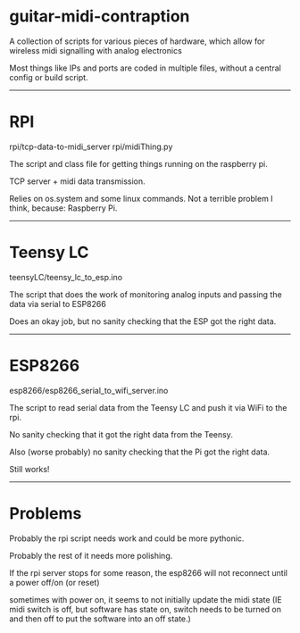 # guitar-midi-contraption
A collection of scripts for various pieces of hardware, which allow for wireless midi signalling with analog electronics

Most things like IPs and ports are coded in multiple files, without a central config or build script.

---

# RPI

rpi/tcp-data-to-midi_server
rpi/midiThing.py

The script and class file for getting things running on the raspberry pi.

TCP server + midi data transmission.

Relies on os.system and some linux commands.
Not a terrible problem I think, because: Raspberry Pi.

---

# Teensy LC

teensyLC/teensy_lc_to_esp.ino

The script that does the work of monitoring analog inputs and passing the data via serial to ESP8266

Does an okay job, but no sanity checking that the ESP got the right data.

---

# ESP8266

esp8266/esp8266_serial_to_wifi_server.ino

The script to read serial data from the Teensy LC and push it via WiFi to the rpi.

No sanity checking that it got the right data from the Teensy.

Also (worse probably) no sanity checking that the Pi got the right data.

Still works!

---

# Problems

Probably the rpi script needs work and could be more pythonic.

Probably the rest of it needs more polishing.

If the rpi server stops for some reason, the esp8266 will not reconnect until a power off/on (or reset)

sometimes with power on, it seems to not initially update the midi state (IE midi switch is off, but software has state on, switch needs to be turned on and then off to put the software into an off state.)
